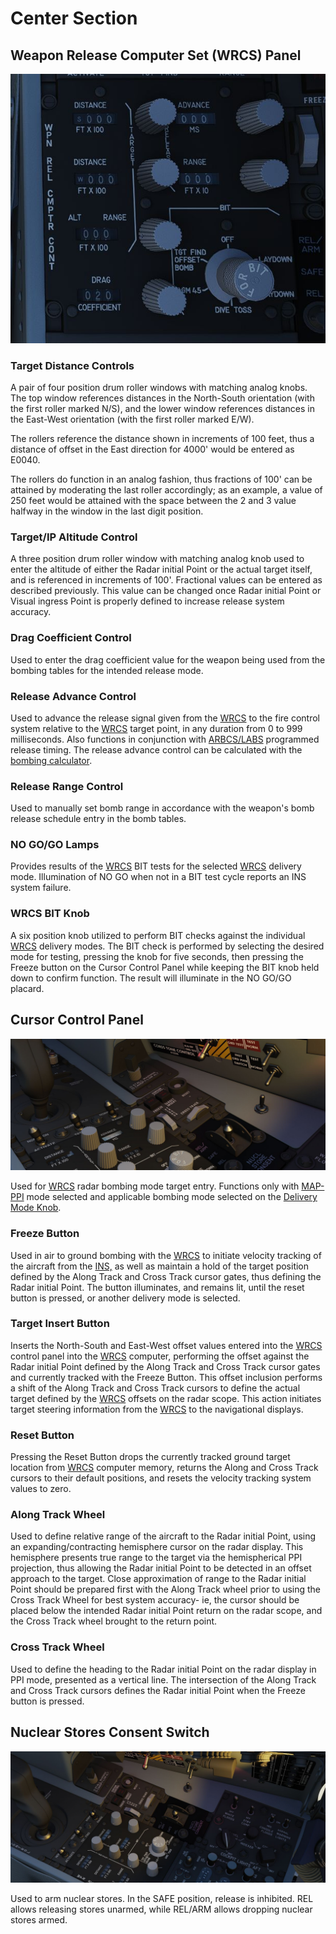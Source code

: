 # Center Section

## Weapon Release Computer Set (WRCS) Panel

![wso_weapon_release_computer_set_panel](../../../img/wso_weapon_release_computer_set_panel.jpg)

### Target Distance Controls

A pair of four position drum roller windows with matching analog knobs. The top
window references distances in the North-South orientation (with the first
roller marked N/S), and the lower window references distances in the East-West
orientation (with the first roller marked E/W).

The rollers reference the distance shown in increments of 100 feet, thus a
distance of offset in the East direction for 4000' would be entered as E0040.

The rollers do function in an analog fashion, thus fractions of 100' can be
attained by moderating the last roller accordingly; as an example, a value of
250 feet would be attained with the space between the 2 and 3 value halfway in
the window in the last digit position.

### Target/IP Altitude Control

A three position drum roller window with matching analog knob used to enter the
altitude of either the Radar initial Point or the actual target itself, and is referenced in
increments of 100'. Fractional values can be entered as described previously.
This value can be changed once Radar initial Point or Visual ingress Point is properly defined to
increase release system accuracy.

### Drag Coefficient Control

Used to enter the drag coefficient value for the weapon being used from the
bombing tables for the intended release mode.

### Release Advance Control

Used to advance the release signal given from the [WRCS](../../../systems/weapon_systems/wrcs.md) to
the fire control system relative to the [WRCS](../../../systems/weapon_systems/wrcs.md) target
point, in any duration from 0 to 999 milliseconds. Also functions in conjunction
with [ARBCS/LABS](../../../systems/weapon_systems/arbcs.md) programmed release
timing. The release advance control can be calculated with
the [bombing calculator](../../../dcs/bombing_computer.md).

### Release Range Control

Used to manually set bomb range in accordance with the weapon's bomb release
schedule entry in the bomb tables.

### NO GO/GO Lamps

Provides results of the [WRCS](../../../systems/weapon_systems/wrcs.md) BIT tests for the
selected [WRCS](../../../systems/weapon_systems/wrcs.md) delivery mode.
Illumination of NO GO when not in a BIT test cycle reports an INS system
failure.

### WRCS BIT Knob

A six position knob utilized to perform BIT checks against the
individual [WRCS](../../../systems/weapon_systems/wrcs.md)
delivery modes. The BIT check is performed by selecting the desired mode for
testing, pressing the knob for five seconds, then pressing the Freeze button on
the Cursor Control Panel while keeping the BIT knob held down to confirm
function. The result will illuminate in the NO GO/GO placard.

## Cursor Control Panel

![wso_cursor_control_panel](../../../img/wso_cursor_control_panel.jpg)

Used for [WRCS](../../../systems/weapon_systems/wrcs.md) radar bombing mode target entry. Functions
only with [MAP-PPI](../../../systems/radar.md#map-ppi) mode selected and applicable bombing mode
selected on
the [Delivery Mode Knob](../../../cockpit/pilot/weapon_management.md#delivery-mode-knob).

### Freeze Button

Used in air to ground bombing with the [WRCS](../../../systems/weapon_systems/wrcs.md) to initiate
velocity tracking of the
aircraft from the [INS,](../../../systems/nav_com/ins.md) as well as maintain a hold of the target
position defined by the Along Track and Cross Track cursor gates, thus defining the Radar initial
Point.
The button illuminates, and remains lit, until the reset button
is pressed, or another delivery mode is selected.

### Target Insert Button

Inserts the North-South and East-West offset values entered into
the [WRCS](../../../systems/weapon_systems/wrcs.md)
control panel into the [WRCS](../../../systems/weapon_systems/wrcs.md) computer, performing the
offset against the Radar initial Point
defined by the Along Track and Cross Track cursor gates and currently tracked
with the Freeze Button. This offset inclusion performs a shift of the Along
Track and Cross Track cursors to define the actual target defined by
the [WRCS](../../../systems/weapon_systems/wrcs.md)
offsets on the radar scope. This action initiates target steering information
from the [WRCS](../../../systems/weapon_systems/wrcs.md) to the navigational displays.

### Reset Button

Pressing the Reset Button drops the currently tracked ground target location
from [WRCS](../../../systems/weapon_systems/wrcs.md) computer memory, returns the Along and Cross
Track cursors to their default positions, and resets the velocity tracking system values to zero.

### Along Track Wheel

Used to define relative range of the aircraft to the Radar initial Point, using an
expanding/contracting hemisphere cursor on the radar display. This hemisphere
presents true range to the target via the hemispherical PPI projection, thus
allowing the Radar initial Point to be detected in an offset approach to the target. Close
approximation of range to the Radar initial Point should be prepared first with the Along Track
wheel prior to using the Cross Track Wheel for best system accuracy- ie, the
cursor should be placed below the intended Radar initial Point return on the radar scope, and
the Cross Track wheel brought to the return point.

### Cross Track Wheel

Used to define the heading to the Radar initial Point on the radar display in PPI mode,
presented as a vertical line. The intersection of the Along Track and Cross
Track cursors defines the Radar initial Point when the Freeze button is pressed.

## Nuclear Stores Consent Switch

![wso_nuclear_stores_consent_switch](../../../img/wso_nuclear_stores_consent_switch.jpg)

Used to arm nuclear stores. In the SAFE position, release is inhibited. REL
allows releasing stores unarmed, while REL/ARM allows dropping nuclear stores
armed.
